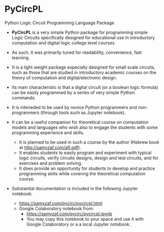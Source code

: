 # PyCircPL
Python Logic Circuit Programming Language Package

* **PyCircPL** is a very simple Python package for programming simple Logic Circuits
  specifically designed for educational use in introductory computation and digital logic college level courses.
* As such, it was primarily tuned for readability, convenience, fast learning.
* It is a light weight package especially designed for small scale circuits,
  such as those that are studied in introductory academic courses on the theory of computation
  and digital/electronic design.
* Its main characteristic is that a digital circuit (or a boolean logic formula) can be easily programmed
  by a series of very simple Python commands.
* It is inteneded to be used by novice Python programmers and non-programmers (through tools such as Jupyter notebook).
* It can be a useful companion for theoretical course on computation models and languages who wish also to engage
   the students with some programming experience and skills.
  * It is planned to be used in such a course by the author (Hebrew book at http://samyzaf.com/afl.pdf).
  * It enables students to easily program and experiment with typical logic circuits, verify circuits designs,
     design and test circuits, and for exercises and problem solving.
  * It does provide an opportunity for students to develop and practice programming skills
     while covering the theoretical computation course.

* Substantial documentation is included in the following Jupyter notebook:
  * https://samyzaf.com/pycirc/pycircpl.html
  * Google Colaboratory notebook from:
    * https://samyzaf.com/pycirc/pycircpl.ipynb
    * You may copy this notebook to your space and use it with Google
      Colaboratory or a a local Jupyter notebook.
